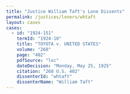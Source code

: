 ```yaml
---
title: "Justice William Taft's Lone Dissents"
permalink: /justices/loners/whtaft
layout: cases
cases:
  - id: "1924-151"
    termId: "1924-10"
    title: "TOYOTA v. UNITED STATES"
    volume: "268"
    page: "402"
    pdfSource: "loc"
    dateDecision: "Monday, May 25, 1925"
    citation: "268 U.S. 402"
    dissenterId: "whtaft"
    dissenterName: "William Taft"
---
```

